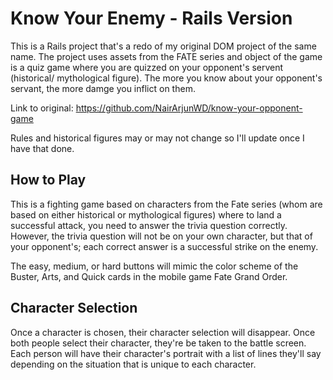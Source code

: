 # Know Your Enemy - Rails Version

This is a Rails project that's a redo of my original DOM project of the same name. The project uses assets from the FATE series and object of the game is a quiz game where you are quizzed on your opponent's servent (historical/ mythological figure). The more you know about your opponent's servant, the more damge you inflict on them.

Link to original: https://github.com/NairArjunWD/know-your-opponent-game

Rules and historical figures may or may not change so I'll update once I have that done.

## How to Play 

This is a fighting game based on characters from the Fate series (whom are based on either historical or mythological figures) where to land a successful attack, you need to answer the trivia question correctly. However, the trivia question will not be on your own character, but that of your opponent's; each correct answer is a successful strike on the enemy.

The easy, medium, or hard buttons will mimic the color scheme of the Buster, Arts, and Quick cards in the mobile game Fate Grand Order.

## Character Selection

Once a character is chosen, their character selection will disappear. Once both people select their character, they're be taken to the battle screen. Each person will have their character's portrait with a list of lines they'll say depending on the situation that is unique to each character.
